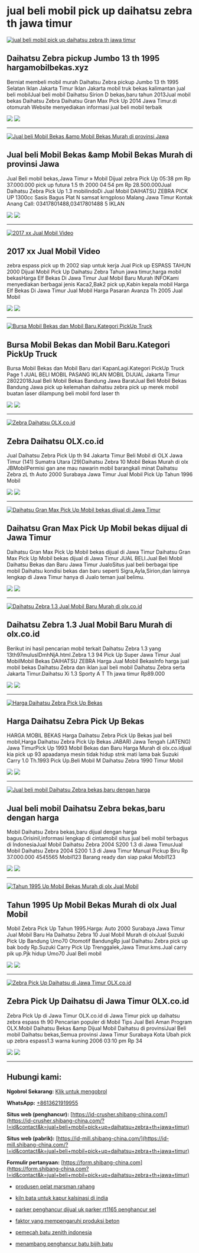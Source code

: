 # jual beli mobil pick up daihatsu zebra th jawa timur

<a href="https://swt.shibang-china.com/?l=id&img&k=jual+beli+mobil+pick+up+daihatsu+zebra+th+jawa+timur" target="_blank">![jual beli mobil pick up daihatsu zebra th jawa timur](http://static.shibang-china.com/all-800x300/1197.jpg)</a>

## Daihatsu Zebra pickup Jumbo 13 th 1995 hargamobilbekas.xyz
Berniat membeli mobil murah Daihatsu Zebra pickup Jumbo 13 th 1995 Selatan Iklan Jakarta Timur Iklan Jakarta mobil truk bekas kalimantan jual beli mobilJual beli mobil Daihatsu Sirion D bekas,baru tahun 2013Jual mobil bekas Daihatsu Zebra Daihatsu Gran Max Pick Up 2014 Jawa Timur.di otomurah Website menyediakan informasi jual beli mobil terbaik


<a href="https://whatsapp.shibangsoft.com/WhatsApp.php" target="_blank" title="WhatsApp">![](http://static.shibang-china.com/icon/whatsapp.png)</a> <a href="https://swt.shibang-china.com/?l=id&icon&k=jual+beli+mobil+pick+up+daihatsu+zebra+th+jawa+timur" target="_blank">![](http://static.shibang-china.com/icon/chat-id.png)</a>

---

<a href="https://swt.shibang-china.com/?l=id&img&k=jual+beli+mobil+pick+up+daihatsu+zebra+th+jawa+timur" target="_blank">![Jual beli Mobil Bekas &amp Mobil Bekas Murah di provinsi Jawa](http://static.shibang-china.com/all-800x300/738.jpg)</a>

## Jual beli Mobil Bekas &amp Mobil Bekas Murah di provinsi Jawa
Jual Beli mobil bekas,Jawa Timur » Mobil Dijual zebra Pick Up 05:38 pm Rp 37.000.000 pick up futura 1.5 th 2000 04:54 pm Rp 28.500.000Jual Daihatsu Zebra Pick Up 1.3 mobilindoDi Jual Mobil DAIHATSU ZEBRA PICK UP 1300cc Sasis Bagus Plat N samsat krngploso Malang Jawa Timur Kontak Anang Call: 03417801488,03417801488 5 IKLAN


<a href="https://whatsapp.shibangsoft.com/WhatsApp.php" target="_blank" title="WhatsApp">![](http://static.shibang-china.com/icon/whatsapp.png)</a> <a href="https://swt.shibang-china.com/?l=id&icon&k=jual+beli+mobil+pick+up+daihatsu+zebra+th+jawa+timur" target="_blank">![](http://static.shibang-china.com/icon/chat-id.png)</a>

---

<a href="https://swt.shibang-china.com/?l=id&img&k=jual+beli+mobil+pick+up+daihatsu+zebra+th+jawa+timur" target="_blank">![2017 xx Jual Mobil Video](http://static.shibang-china.com/all-800x300/387.jpg)</a>

## 2017 xx Jual Mobil Video
zebra espass pick up th 2002 siap untuk kerja Jual Pick up ESPASS TAHUN 2000 Dijual Mobil Pick Up Daihatsu Zebra Tahun jawa timur,harga mobil bekasHarga Elf Bekas Di Jawa Timur Jual Mobil Baru Murah INFOKami menyediakan berbagai jenis Kaca2,Bak2 pick up,Kabin kepala mobil Harga Elf Bekas Di Jawa Timur Jual Mobil Harga Pasaran Avanza Th 2005 Jual Mobil


<a href="https://whatsapp.shibangsoft.com/WhatsApp.php" target="_blank" title="WhatsApp">![](http://static.shibang-china.com/icon/whatsapp.png)</a> <a href="https://swt.shibang-china.com/?l=id&icon&k=jual+beli+mobil+pick+up+daihatsu+zebra+th+jawa+timur" target="_blank">![](http://static.shibang-china.com/icon/chat-id.png)</a>

---

<a href="https://swt.shibang-china.com/?l=id&img&k=jual+beli+mobil+pick+up+daihatsu+zebra+th+jawa+timur" target="_blank">![Bursa Mobil Bekas dan Mobil Baru.Kategori PickUp Truck](http://static.shibang-china.com/all-800x300/594.jpg)</a>

## Bursa Mobil Bekas dan Mobil Baru.Kategori PickUp Truck
Bursa Mobil Bekas dan Mobil Baru dari KapanLagi.Kategori PickUp Truck Page 1 JUAL BELI MOBIL PASANG IKLAN MOBIL DIJUAL Jakarta Timur 28022018Jual Beli Mobil Bekas Bandung Jawa BaratJual Beli Mobil Bekas Bandung Jawa pick up kelemahan daihatsu zebra pick up merek mobil buatan laser dilampung beli mobil ford laser th


<a href="https://whatsapp.shibangsoft.com/WhatsApp.php" target="_blank" title="WhatsApp">![](http://static.shibang-china.com/icon/whatsapp.png)</a> <a href="https://swt.shibang-china.com/?l=id&icon&k=jual+beli+mobil+pick+up+daihatsu+zebra+th+jawa+timur" target="_blank">![](http://static.shibang-china.com/icon/chat-id.png)</a>

---

<a href="https://swt.shibang-china.com/?l=id&img&k=jual+beli+mobil+pick+up+daihatsu+zebra+th+jawa+timur" target="_blank">![Zebra Daihatsu OLX.co.id](http://static.shibang-china.com/all-800x300/400.jpg)</a>

## Zebra Daihatsu OLX.co.id
Jual Daihatsu Zebra Pick Up th 94 Jakarta Timur Beli Mobil di OLX Jawa Timur (141) Sumatra Utara (29)Daihatsu Zebra 10 Mobil Bekas Murah di olx JBMobilPermisi gan ane mau nawarin mobil barangkali minat Daihatsu Zebra zL th Auto 2000 Surabaya Jawa Timur Jual Mobil Pick Up Tahun 1996 Mobil


<a href="https://whatsapp.shibangsoft.com/WhatsApp.php" target="_blank" title="WhatsApp">![](http://static.shibang-china.com/icon/whatsapp.png)</a> <a href="https://swt.shibang-china.com/?l=id&icon&k=jual+beli+mobil+pick+up+daihatsu+zebra+th+jawa+timur" target="_blank">![](http://static.shibang-china.com/icon/chat-id.png)</a>

---

<a href="https://swt.shibang-china.com/?l=id&img&k=jual+beli+mobil+pick+up+daihatsu+zebra+th+jawa+timur" target="_blank">![Daihatsu Gran Max Pick Up Mobil bekas dijual di Jawa Timur](http://static.shibang-china.com/all-800x300/354.jpg)</a>

## Daihatsu Gran Max Pick Up Mobil bekas dijual di Jawa Timur
Daihatsu Gran Max Pick Up Mobil bekas dijual di Jawa Timur Daihatsu Gran Max Pick Up Mobil bekas dijual di Jawa Timur JUAL BELI.Jual Beli Mobil Daihatsu Bekas dan Baru Jawa Timur JualoSitus jual beli berbagai tipe mobil Daihatsu kondisi bekas dan baru seperti Sigra,Ayla,Sirion,dan lainnya lengkap di Jawa Timur hanya di Jualo teman jual belimu.


<a href="https://whatsapp.shibangsoft.com/WhatsApp.php" target="_blank" title="WhatsApp">![](http://static.shibang-china.com/icon/whatsapp.png)</a> <a href="https://swt.shibang-china.com/?l=id&icon&k=jual+beli+mobil+pick+up+daihatsu+zebra+th+jawa+timur" target="_blank">![](http://static.shibang-china.com/icon/chat-id.png)</a>

---

<a href="https://swt.shibang-china.com/?l=id&img&k=jual+beli+mobil+pick+up+daihatsu+zebra+th+jawa+timur" target="_blank">![Daihatsu Zebra 1.3 Jual Mobil Baru Murah di olx.co.id](http://static.shibang-china.com/all-800x300/712.jpg)</a>

## Daihatsu Zebra 1.3 Jual Mobil Baru Murah di olx.co.id
Berikut ini hasil pencarian mobil terkait Daihatsu Zebra 1.3 yang 13th97mulusIDmhNjA.html.Zebra 1.3 94 Pick Up Super Jawa Timur Jual MobilMobil Bekas DAIHATSU ZEBRA Harga Jual Mobil BekasInfo harga jual mobil bekas Daihatsu Zebra dan iklan jual beli mobil Daihatsu Zebra serta Jakarta Timur.Daihatsu Xi 1.3 Sporty A T Th jawa timur Rp89.000


<a href="https://whatsapp.shibangsoft.com/WhatsApp.php" target="_blank" title="WhatsApp">![](http://static.shibang-china.com/icon/whatsapp.png)</a> <a href="https://swt.shibang-china.com/?l=id&icon&k=jual+beli+mobil+pick+up+daihatsu+zebra+th+jawa+timur" target="_blank">![](http://static.shibang-china.com/icon/chat-id.png)</a>

---

<a href="https://swt.shibang-china.com/?l=id&img&k=jual+beli+mobil+pick+up+daihatsu+zebra+th+jawa+timur" target="_blank">![Harga Daihatsu Zebra Pick Up Bekas](http://static.shibang-china.com/all-800x300/1432.jpg)</a>

## Harga Daihatsu Zebra Pick Up Bekas
HARGA MOBIL BEKAS Harga Daihatsu Zebra Pick Up Bekas jual beli mobil,Harga Daihatsu Zebra Pick Up Bekas JABAR) Jawa Tengah (JATENG) Jawa TimurPick Up 1993 Mobil Bekas dan Baru Harga Murah di olx.co.idjual kia pick up 93 apaadanya mesin tidak hidup stnk mati lama bak Suzuki Carry 1.0 Th.1993 Pick Up.Beli Mobil M Daihatsu Zebra 1990 Timur Mobil


<a href="https://whatsapp.shibangsoft.com/WhatsApp.php" target="_blank" title="WhatsApp">![](http://static.shibang-china.com/icon/whatsapp.png)</a> <a href="https://swt.shibang-china.com/?l=id&icon&k=jual+beli+mobil+pick+up+daihatsu+zebra+th+jawa+timur" target="_blank">![](http://static.shibang-china.com/icon/chat-id.png)</a>

---

<a href="https://swt.shibang-china.com/?l=id&img&k=jual+beli+mobil+pick+up+daihatsu+zebra+th+jawa+timur" target="_blank">![Jual beli mobil Daihatsu Zebra bekas,baru dengan harga](http://static.shibang-china.com/all-800x300/1121.jpg)</a>

## Jual beli mobil Daihatsu Zebra bekas,baru dengan harga
Mobil Daihatsu Zebra bekas,baru dijual dengan harga bagus.Orisinil,informasi lengkap di cintamobil situs jual beli mobil terbagus di IndonesiaJual Mobil Daihatsu Zebra 2004 S200 1.3 di Jawa TimurJual Mobil Daihatsu Zebra 2004 S200 1.3 di Jawa Timur Manual Pickup Biru Rp 37.000.000 4545565 Mobil123 Barang ready dan siap pakai Mobil123


<a href="https://whatsapp.shibangsoft.com/WhatsApp.php" target="_blank" title="WhatsApp">![](http://static.shibang-china.com/icon/whatsapp.png)</a> <a href="https://swt.shibang-china.com/?l=id&icon&k=jual+beli+mobil+pick+up+daihatsu+zebra+th+jawa+timur" target="_blank">![](http://static.shibang-china.com/icon/chat-id.png)</a>

---

<a href="https://swt.shibang-china.com/?l=id&img&k=jual+beli+mobil+pick+up+daihatsu+zebra+th+jawa+timur" target="_blank">![Tahun 1995 Up Mobil Bekas Murah di olx Jual Mobil](http://static.shibang-china.com/all-800x300/1522.jpg)</a>

## Tahun 1995 Up Mobil Bekas Murah di olx Jual Mobil
Mobil Zebra Pick Up Tahun 1995.Harga: Auto 2000 Surabaya Jawa Timur Jual Mobil Baru Ha Daihatsu Zebra 10 Jual Mobil Murah di olxJual Suzuki Pick Up Bandung Umo70 Otomotif BandungRp jual Daihatsu Zebra pick up bak body Rp.Suzuki Carry Pick Up Trenggalek,Jawa Timur.kms.Jual carry pik up.Pjk hidup Umo70 Jual Beli mobil


<a href="https://whatsapp.shibangsoft.com/WhatsApp.php" target="_blank" title="WhatsApp">![](http://static.shibang-china.com/icon/whatsapp.png)</a> <a href="https://swt.shibang-china.com/?l=id&icon&k=jual+beli+mobil+pick+up+daihatsu+zebra+th+jawa+timur" target="_blank">![](http://static.shibang-china.com/icon/chat-id.png)</a>

---

<a href="https://swt.shibang-china.com/?l=id&img&k=jual+beli+mobil+pick+up+daihatsu+zebra+th+jawa+timur" target="_blank">![Zebra Pick Up Daihatsu di Jawa Timur OLX.co.id](http://static.shibang-china.com/all-800x300/1079.jpg)</a>

## Zebra Pick Up Daihatsu di Jawa Timur OLX.co.id
Zebra Pick Up di Jawa Timur OLX.co.id di Jawa Timur pick up daihatsu zebra espass th 90 Pencarian populer di Mobil Tips Jual Beli Aman Program OLX.Mobil Daihatsu Bekas &amp Dijual Mobil Daihatsu di provinsiJual Beli mobil Daihatsu bekas,Semua provinsi Jawa Timur Surabaya Kota Ubah pick up zebra espass1.3 warna kuning 2006 03:10 pm Rp 34


<a href="https://whatsapp.shibangsoft.com/WhatsApp.php" target="_blank" title="WhatsApp">![](http://static.shibang-china.com/icon/whatsapp.png)</a> <a href="https://swt.shibang-china.com/?l=id&icon&k=jual+beli+mobil+pick+up+daihatsu+zebra+th+jawa+timur" target="_blank">![](http://static.shibang-china.com/icon/chat-id.png)</a>

---
## Hubungi kami:

**Ngobrol Sekarang:** [Klik untuk mengobrol](https://swt.shibang-china.com?l=id&contact&k=jual+beli+mobil+pick+up+daihatsu+zebra+th+jawa+timur)

**WhatsApp:**  [+8613621919955](https://whatsapp.shibangsoft.com/WhatsApp.php)

**Situs web (penghancur):** [https://id-crusher.shibang-china.com/](https://id-crusher.shibang-china.com/?l=id&contact&k=jual+beli+mobil+pick+up+daihatsu+zebra+th+jawa+timur)

**Situs web (pabrik):** [https://id-mill.shibang-china.com/](https://id-mill.shibang-china.com/?l=id&contact&k=jual+beli+mobil+pick+up+daihatsu+zebra+th+jawa+timur)

**Formulir pertanyaan:** [https://form.shibang-china.com](https://form.shibang-china.com?l=id&contact&k=jual+beli+mobil+pick+up+daihatsu+zebra+th+jawa+timur)

* [produsen pelat marsman rahang](../47/produsen%20pelat%20marsman%20rahang.md)

* [kiln bata untuk kapur kalsinasi di india](../45/kiln%20bata%20untuk%20kapur%20kalsinasi%20di%20india.md)

* [parker penghancur dijual uk parker rt1165 penghancur sel](../47/parker%20penghancur%20dijual%20uk%20parker%20rt1165%20penghancur%20sel.md)

* [faktor yang mempengaruhi produksi beton](../42/faktor%20yang%20mempengaruhi%20produksi%20beton.md)

* [pemecah batu zenith indonesia](../49/pemecah%20batu%20zenith%20indonesia.md)

* [menambang penghancur batu bijih batu](../50/menambang%20penghancur%20batu%20bijih%20batu.md)
